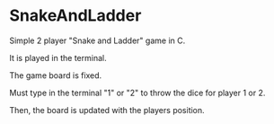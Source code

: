 # SnakeAndLadder
Simple 2 player "Snake and Ladder" game in C.

It is played in the terminal. 

The game board is fixed. 

Must type in the terminal "1" or "2" to throw the dice for player 1 or 2.

Then, the board is updated with the players position.
